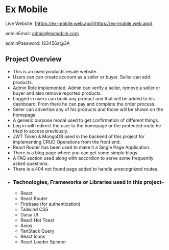 # Ex Mobile

Live Website: [https://ex-mobile.web.app](https://ex-mobile.web.app)

adminEmail: admin@exmobile.com

adminPassword: 123456a@3A

## Project Overview

- This is an used products resale website.
- Users can can create account as a seller or buyer. Seller can add products.
- Admin Role implemented. Admin can verify a seller, remove a seller or buyer and also remove reported products.
- Logged in users can book any product and that will be added to his dashboard. From there he can pay and complete the order process.
- Seller can advertise any of his products and those will be shown on the homepage.
- A generic purpose modal used to get confirmation of different things.
- Log in will redirect the user to the homepage or the protected route he tried to access previously.
- JWT Token & MongoDB used in the backend of this project for implementing CRUD Operations from the front end.
- React Router has been used to make it a Single Page Application.
- There is a blog page where you can get some simple blogs.
- A FAQ section used along with accordion to serve some frequently asked questions.
- There is a 404 not found page added to handle unrecognized routes.
- ### Technologies, Frameworks or Libraries used in this project-
  - React
  - React Router
  - Firebase (for authentication)
  - Tailwind CSS
  - Daisy UI
  - React Hot Toast
  - Axios
  - TanStack Query
  - React Icons
  - React Loader Spinner
